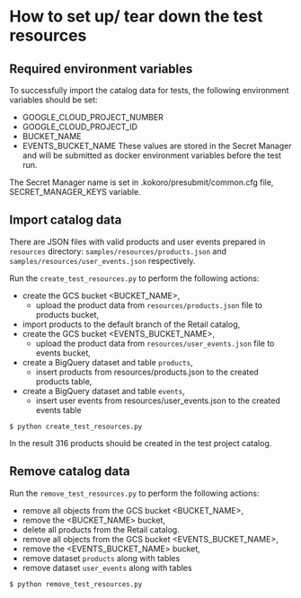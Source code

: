 # How to set up/ tear down the test resources

## Required environment variables

To successfully import the catalog data for tests, the following environment variables should be set:
 - GOOGLE_CLOUD_PROJECT_NUMBER
 - GOOGLE_CLOUD_PROJECT_ID 
 - BUCKET_NAME
 - EVENTS_BUCKET_NAME
These values are stored in the Secret Manager and will be submitted as 
   docker environment variables before the test run.
   
The Secret Manager name is set in .kokoro/presubmit/common.cfg file, SECRET_MANAGER_KEYS variable.

## Import catalog data

There are JSON files with valid products and user events prepared in `resources` directory:
`samples/resources/products.json` and `samples/resources/user_events.json` respectively.

Run the `create_test_resources.py` to perform the following actions:
   - create the GCS bucket <BUCKET_NAME>, 
      - upload the product data from `resources/products.json` file to products bucket,
   - import products to the default branch of the Retail catalog,
   - create the GCS bucket <EVENTS_BUCKET_NAME>, 
      - upload the product data from `resources/user_events.json` file to events bucket,
   - create a BigQuery dataset and table `products`,
      - insert products from resources/products.json to the created products table,
   - create a BigQuery dataset and table `events`,
      - insert user events from resources/user_events.json to the created events table
  

```
$ python create_test_resources.py
```

In the result 316 products should be created in the test project catalog.


## Remove catalog data

Run the `remove_test_resources.py` to perform the following actions:
   - remove all objects from the GCS bucket <BUCKET_NAME>, 
   - remove the <BUCKET_NAME> bucket,
   - delete all products from the Retail catalog.
   - remove all objects from the GCS bucket <EVENTS_BUCKET_NAME>, 
   - remove the <EVENTS_BUCKET_NAME> bucket,
   - remove dataset `products` along with tables
   - remove dataset `user_events` along with tables 

```
$ python remove_test_resources.py
```